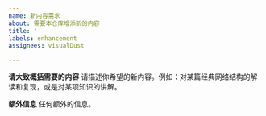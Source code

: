 ```yaml
---
name: 新内容需求
about: 需要本仓库增添新的内容
title: ''
labels: enhancement
assignees: visualDust

---
```


**请大致概括需要的内容**
请描述你希望的新内容。例如：对某篇经典网络结构的解读和复现，或是对某项知识的讲解。

**额外信息**
任何额外的信息。
